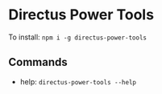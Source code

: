 # Directus Power Tools

To install: `npm i -g directus-power-tools`

## Commands

- help: `directus-power-tools --help`
